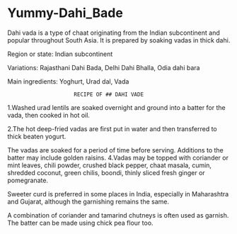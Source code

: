 # Yummy-Dahi_Bade

Dahi vada is a type of chaat originating from the Indian subcontinent and popular throughout South Asia. It is prepared by soaking vadas in thick dahi.

Region or state: Indian subcontinent

Variations: Rajasthani Dahi Bada, Delhi Dahi Bhalla, Odia dahi bara



Main ingredients: Yoghurt, Urad dal, Vada

                         RECIPE OF ## DAHI VADE
1.Washed urad lentils are soaked overnight and ground into a batter for the vada, then cooked in hot oil.

2.The hot deep-fried vadas are first put in water and then transferred to thick beaten yogurt.

The vadas are soaked for a period of time before serving. Additions to the batter may include golden raisins.
4.Vadas may be topped with coriander or mint leaves, chili powder, crushed black pepper, chaat masala, cumin, shredded coconut, green chilis, boondi, thinly sliced fresh ginger or pomegranate.

Sweeter curd is preferred in some places in India, especially in Maharashtra and Gujarat, although the garnishing remains the same.

A combination of coriander and tamarind chutneys is often used as garnish. The batter can be made using chick pea flour too.
